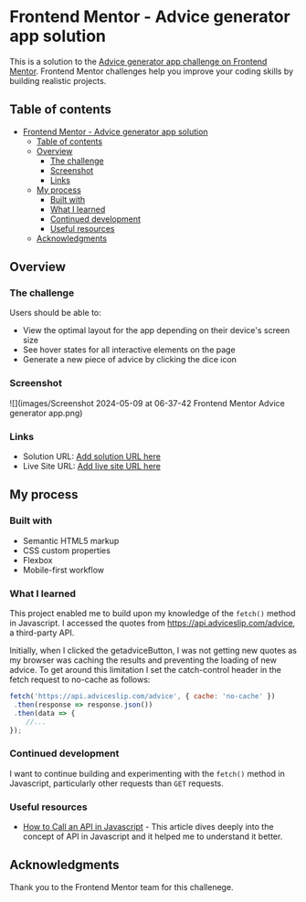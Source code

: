 # Frontend Mentor - Advice generator app solution

This is a solution to the [Advice generator app challenge on Frontend Mentor](https://www.frontendmentor.io/challenges/advice-generator-app-QdUG-13db). Frontend Mentor challenges help you improve your coding skills by building realistic projects.

## Table of contents

- [Frontend Mentor - Advice generator app solution](#frontend-mentor---advice-generator-app-solution)
  - [Table of contents](#table-of-contents)
  - [Overview](#overview)
    - [The challenge](#the-challenge)
    - [Screenshot](#screenshot)
    - [Links](#links)
  - [My process](#my-process)
    - [Built with](#built-with)
    - [What I learned](#what-i-learned)
    - [Continued development](#continued-development)
    - [Useful resources](#useful-resources)
  - [Acknowledgments](#acknowledgments)



## Overview

### The challenge

Users should be able to:

- View the optimal layout for the app depending on their device's screen size
- See hover states for all interactive elements on the page
- Generate a new piece of advice by clicking the dice icon

### Screenshot

![](images/Screenshot 2024-05-09 at 06-37-42 Frontend Mentor Advice generator app.png)


### Links

- Solution URL: [Add solution URL here](https://your-solution-url.com)
- Live Site URL: [Add live site URL here](https://your-live-site-url.com)

## My process

### Built with

- Semantic HTML5 markup
- CSS custom properties
- Flexbox
- Mobile-first workflow

### What I learned

This project enabled me to build upon my knowledge of the `fetch()` method in Javascript. I accessed the quotes from https://api.adviceslip.com/advice, a third-party API.


Initially, when I clicked the getadviceButton, I was not getting new quotes as my browser was caching the results and preventing the loading of new advice. To get around this limitation I set the catch-control header in the fetch request to no-cache as follows:
 ````js
 fetch('https://api.adviceslip.com/advice', { cache: 'no-cache' })
  .then(response => response.json())
  .then(data => {
     //...
});
 ````

### Continued development

I want to continue building and experimenting with the `fetch()` method in Javascript, particularly other requests than `GET` requests.

### Useful resources

- [How to Call an API in Javascript](https://www.freecodecamp.org/news/make-api-calls-in-javascript/) - This article dives deeply into the concept of API in Javascript  and it helped me to understand it better.





## Acknowledgments

Thank you to the Frontend Mentor team for this challenege.
